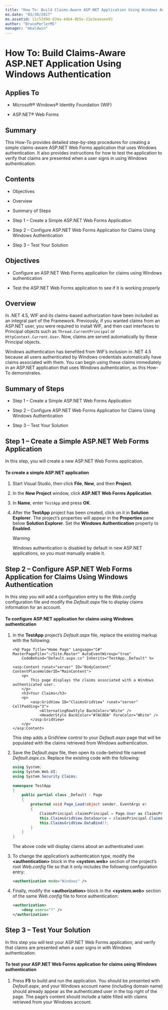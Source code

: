 ```yaml
---
title: "How To: Build Claims-Aware ASP.NET Application Using Windows Authentication"
ms.date: "03/30/2017"
ms.assetid: 11c53d9d-d34a-44b4-8b5e-22e3eaeaee93
author: "BrucePerlerMS"
manager: "mbaldwin"
---
```

# How To: Build Claims-Aware ASP.NET Application Using Windows Authentication
## Applies To  
  
- Microsoft® Windows® Identity Foundation (WIF)  
  
- ASP.NET® Web Forms  
  
## Summary  
 This How-To provides detailed step-by-step procedures for creating a simple claims-aware ASP.NET Web Forms application that uses Windows authentication. It also provides instructions for how to test the application to verify that claims are presented when a user signs in using Windows authentication.  
  
## Contents  
  
- Objectives  
  
- Overview  
  
- Summary of Steps  
  
- Step 1 – Create a Simple ASP.NET Web Forms Application  
  
- Step 2 – Configure ASP.NET Web Forms Application for Claims Using Windows Authentication  
  
- Step 3 – Test Your Solution  
  
## Objectives  
  
- Configure an ASP.NET Web Forms application for claims using Windows authentication  
  
- Test the ASP.NET Web Forms application to see if it is working properly  
  
## Overview  
 In .NET 4.5, WIF and its claims-based authorization have been included as an integral part of the Framework. Previously, if you wanted claims from an ASP.NET user, you were required to install WIF, and then cast interfaces to Principal objects such as `Thread.CurrentPrincipal` or `HttpContext.Current.User`. Now, claims are served automatically by these Principal objects.  
  
 Windows authentication has benefited from WIF’s inclusion in .NET 4.5 because all users authenticated by Windows credentials automatically have claims associated with them. You can begin using these claims immediately in an ASP.NET application that uses Windows authentication, as this How-To demonstrates.  
  
## Summary of Steps  
  
- Step 1 – Create a Simple ASP.NET Web Forms Application  
  
- Step 2 – Configure ASP.NET Web Forms Application for Claims Using Windows Authentication  
  
- Step 3 – Test Your Solution  
  
## Step 1 – Create a Simple ASP.NET Web Forms Application  
 In this step, you will create a new ASP.NET Web Forms application.  
  
#### To create a simple ASP.NET application  
  
1. Start Visual Studio, then click **File**, **New**, and then **Project**.  
  
2. In the **New Project** window, click **ASP.NET Web Forms Application**.  
  
3. In **Name**, enter `TestApp` and press **OK**.  
  
4. After the **TestApp** project has been created, click on it in **Solution Explorer**. The project’s properties will appear in the **Properties** pane below **Solution Explorer**. Set the **Windows Authentication** property to **Enabled**.  
  
   > [!WARNING]
   >  Windows authentication is disabled by default in new ASP.NET applications, so you must manually enable it.  
  
## Step 2 – Configure ASP.NET Web Forms Application for Claims Using Windows Authentication  
 In this step you will add a configuration entry to the *Web.config* configuration file and modify the *Default.aspx* file to display claims information for an account.  
  
#### To configure ASP.NET application for claims using Windows authentication  
  
1. In the **TestApp** project’s *Default.aspx* file, replace the existing markup with the following:  
  
   ```  
   <%@ Page Title="Home Page" Language="C#" MasterPageFile="~/Site.Master" AutoEventWireup="true"  
       CodeBehind="Default.aspx.cs" Inherits="TestApp._Default" %>  
  
   <asp:Content runat="server" ID="BodyContent" ContentPlaceHolderID="MainContent">  
       <p>  
           This page displays the claims associated with a Windows authenticated user.          
       </p>  
       <h3>Your Claims</h3>  
       <p>  
           <asp:GridView ID="ClaimsGridView" runat="server" CellPadding="3">  
               <AlternatingRowStyle BackColor="White" />  
               <HeaderStyle BackColor="#7AC0DA" ForeColor="White" />  
           </asp:GridView>  
       </p>  
   </asp:Content>  
   ```  
  
    This step adds a GridView control to your *Default.aspx* page that will be populated with the claims retrieved from Windows authentication.  
  
2. Save the *Default.aspx* file, then open its code-behind file named *Default.aspx.cs*. Replace the existing code with the following:  
  
   ```csharp  
   using System;  
   using System.Web.UI;  
   using System.Security.Claims;  
  
   namespace TestApp  
   {  
       public partial class _Default : Page  
       {  
           protected void Page_Load(object sender, EventArgs e)  
           {  
               ClaimsPrincipal claimsPrincipal = Page.User as ClaimsPrincipal;  
               this.ClaimsGridView.DataSource = claimsPrincipal.Claims;  
               this.ClaimsGridView.DataBind();  
           }  
       }  
   }  
   ```  
  
    The above code will display claims about an authenticated user.  
  
3. To change the application’s authentication type, modify the **\<authentication>** block in the **\<system.web>** section of the project’s root *Web.config* file so that it only includes the following configuration entry:  
  
   ```xml  
   <authentication mode="Windows" />  
   ```  
  
4. Finally, modify the **\<authorization>** block in the **\<system.web>** section of the same *Web.config* file to force authentication:  
  
   ```xml  
   <authorization>  
       <deny users="?" />  
   </authorization>  
   ```  
  
## Step 3 – Test Your Solution  
 In this step you will test your ASP.NET Web Forms application, and verify that claims are presented when a user signs in with Windows authentication.  
  
#### To test your ASP.NET Web Forms application for claims using Windows authentication  
  
1. Press **F5** to build and run the application. You should be presented with *Default.aspx*, and your Windows account name (including domain name) should already appear as the authenticated user in the top right of the page. The page’s content should include a table filled with claims retrieved from your Windows account.
